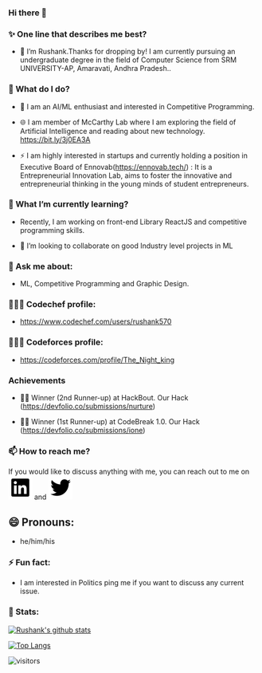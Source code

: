 ### Hi there 👋



<!--
**rushu570/rushu570** is a ✨ _special_ ✨ repository because its `README.md` (this file) appears on your GitHub profile.

-->

### :sparkles: One line that describes me best?


- 🔭 I’m Rushank.Thanks for dropping by! I am currently pursuing an undergraduate degree in the field of Computer Science from SRM UNIVERSITY-AP, Amaravati, Andhra Pradesh..



### 🤔 What do I do? 


   - 🤟 I am an AI/ML enthusiast and interested in Competitive Programming.
   

  - 🌐 I am member of McCarthy Lab where I am exploring the field of Artificial Intelligence and reading about new technology. https://bit.ly/3j0EA3A
  
 
 - ⚡ I am highly interested in startups and currently holding a position in Executive Board of Ennovab(https://ennovab.tech/)  : It is a Entrepreneurial Innovation Lab, aims      to foster the innovative and entrepreneurial thinking in the young minds of student entrepreneurs.
 
 

### 🌱 What I’m currently learning?


 - Recently, I am working on front-end Library ReactJS and competitive programming skills.
 

- 👯 I’m looking to collaborate on good Industry level projects in ML


### 💬 Ask me about:

- ML, Competitive Programming and Graphic Design.



### 👨🏻‍💻 Codechef profile: 

- https://www.codechef.com/users/rushank570


### 👨🏻‍💻 Codeforces profile:

- https://codeforces.com/profile/The_Night_king


### Achievements

- 🏅🏅 Winner (2nd Runner-up) at HackBout. Our Hack (https://devfolio.co/submissions/nurture)

- 🏅🏅 Winner (1st Runner-up) at CodeBreak 1.0. Our Hack (https://devfolio.co/submissions/ione)



### 📫 How to reach me?
If you would like to discuss anything with me, you can reach out to me on [<img src="https://raw.githubusercontent.com/rushu570/rushu570/master/readme/linkedin-box-fill.svg" >](https://www.linkedin.com/in/rushank-jain/)  and  [<img src="https://raw.githubusercontent.com/rushu570/rushu570/master/readme/twitter-fill.svg" >](https://twitter.com/rushu570) 


## 😄 Pronouns: 

- he/him/his

### ⚡ Fun fact: 

- I am interested in Politics ping me if you want to discuss any current issue.


### 📶 Stats:

<a href="https://github.com/anuraghazra/github-readme-stats">
  <img align="center" src="https://github-readme-stats.anuraghazra1.vercel.app/api?username=rushu570&show_icons=true&include_all_commits=true&theme=radical" alt="Rushank's github stats" />
</a>



[![Top Langs](https://github-readme-stats.vercel.app/api/top-langs/?username=rushu570&layout=compact)](https://github.com/anuraghazra/github-readme-stats)


![visitors](https://profile-counter.glitch.me/rushu570/count.svg)

 
